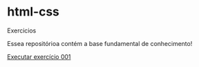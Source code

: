 # html-css
 Exercicios

Essea repositórioa contém a base fundamental de conhecimento!

<a href="https://alexogome.github.io/html-css/exercicios-html/ex012/index.html">Executar exercício 001 </a>